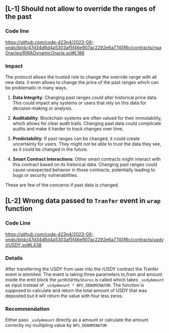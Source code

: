 

## [L-1] Should not allow to override the ranges of the past

### Code line

https://github.com/code-423n4/2023-09-ondo/blob/47d34d6d4a5303af5f46e907ac2292e6a7745f6c/contracts/rwaOracles/RWADynamicOracle.sol#L186

### Impact

The protocol allows the trusted role to change the override range with all new data. it even allows to change the price of the past ranges which can be problematic in many ways.

1. **Data Integrity**: Changing past ranges could alter historical price data. This could impact any systems or users that rely on this data for decision-making or analysis.

2. **Auditability**: Blockchain systems are often valued for their immutability, which allows for clear audit trails. Changing past data could complicate audits and make it harder to track changes over time.

3. **Predictability**: If past ranges can be changed, it could create uncertainty for users. They might not be able to trust the data they see, as it could be changed in the future.

4. **Smart Contract Interactions**: Other smart contracts might interact with this contract based on its historical data. Changing past ranges could cause unexpected behavior in those contracts, potentially leading to bugs or security vulnerabilities.

These are few of the concerns if past data is changed.


## [L-2] Wrong data passed to ```Tranfer``` event in ```wrap``` function

### Code Line

https://github.com/code-423n4/2023-09-ondo/blob/47d34d6d4a5303af5f46e907ac2292e6a7745f6c/contracts/usdy/rUSDY.sol#L438

### Details

After transferring the USDY from user into the rUSDY contract the Tranfer event is emmited. The event is taking three parameters to,from and amount. inside the emit block the ```getRUSDYByShares``` is called which takes ```_usdyAmount``` as input instead of ```_usdyAmount * BPS_DENOMINATOR```. The function is supposed to calculate and return the total amount of USDY that was deposited but it will return the value with four less zeros.

### Recommendation

Either pass ```_usdyAmount``` directly as a amount or calculate the amount correctly my multipling value by ```BPS_DENOMINATOR```